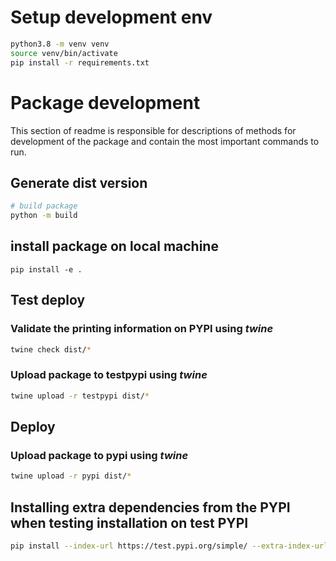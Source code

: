 # Setup development env

```bash
python3.8 -m venv venv
source venv/bin/activate
pip install -r requirements.txt
```

# Package development

This section of readme is responsible for descriptions of methods for development of
the package and contain the most important commands to run.

## Generate dist version

```bash
# build package
python -m build
```

## install package on local machine

```
pip install -e .
```
## Test deploy
### Validate the printing information on PYPI using *twine*
```bash
twine check dist/*
```

### Upload package to testpypi using *twine*
```bash
twine upload -r testpypi dist/*
```

## Deploy
### Upload package to pypi using *twine*
```bash
twine upload -r pypi dist/*
```

## Installing extra dependencies from the PYPI when testing installation on test PYPI

```bash
pip install --index-url https://test.pypi.org/simple/ --extra-index-url https://pypi.org/simple itb"
```
